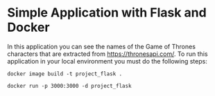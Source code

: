 # Simple Application with Flask and Docker



In this application you can see the names of the Game of Thrones characters that are extracted from https://thronesapi.com/. To run this application in your local environment you must do the following steps:


```
docker image build -t project_flask .
```

```
docker run -p 3000:3000 -d project_flask
```




